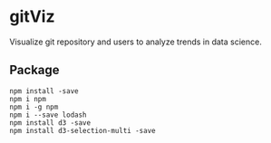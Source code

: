 # gitViz
Visualize git repository and users to analyze trends in data science.


## Package 
```
npm install -save
npm i npm
npm i -g npm
npm i --save lodash
npm install d3 -save
npm install d3-selection-multi -save
```
